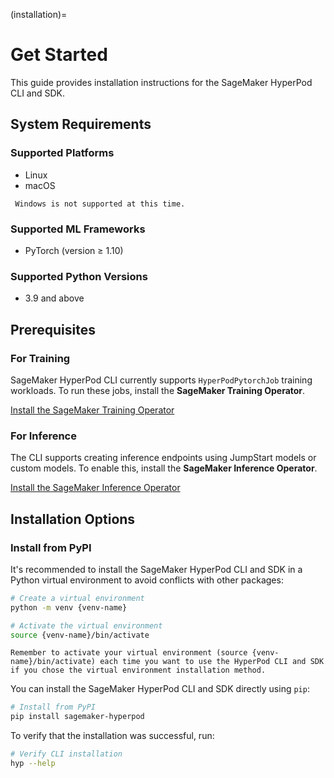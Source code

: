 (installation)=
# Get Started
This guide provides installation instructions for the SageMaker HyperPod CLI and SDK.

## System Requirements

### Supported Platforms
- Linux
- macOS

```{note}
 Windows is not supported at this time.
```

### Supported ML Frameworks
- PyTorch (version ≥ 1.10)

### Supported Python Versions
- 3.9 and above

## Prerequisites

### For Training
SageMaker HyperPod CLI currently supports `HyperPodPytorchJob` training workloads.
To run these jobs, install the **SageMaker Training Operator**.

[Install the SageMaker Training Operator](https://docs.aws.amazon.com/sagemaker/latest/dg/sagemaker-eks-operator-install.html)

### For Inference
The CLI supports creating inference endpoints using JumpStart models or custom models.
To enable this, install the **SageMaker Inference Operator**.

[Install the SageMaker Inference Operator](https://docs.aws.amazon.com/sagemaker/latest/dg/sagemaker-hyperpod-model-deployment-setup.html)

## Installation Options

### Install from PyPI

It's recommended to install the SageMaker HyperPod CLI and SDK in a Python virtual environment to avoid conflicts with other packages:
```bash
# Create a virtual environment
python -m venv {venv-name}

# Activate the virtual environment
source {venv-name}/bin/activate
```
```{note}
Remember to activate your virtual environment (source {venv-name}/bin/activate) each time you want to use the HyperPod CLI and SDK if you chose the virtual environment installation method.
```
You can install the SageMaker HyperPod CLI and SDK directly using `pip`:

```bash
# Install from PyPI
pip install sagemaker-hyperpod
```

To verify that the installation was successful, run:

```bash
# Verify CLI installation
hyp --help
```
